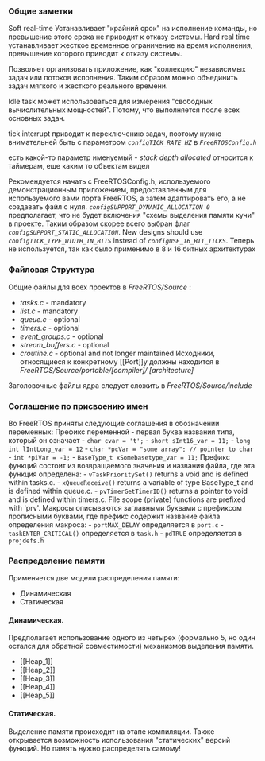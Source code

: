 ### Общие заметки
Soft real-time Устанавливает "крайний срок" на исполнение команды, но превышение этого срока не приводит к отказу системы.
Hard real time устанавливает жесткое временное ограничение на время исполнения, превышение которого приводит к отказу системы.

Позволяет организовать приложение, как "коллекцию" независимых задач или потоков исполнения. Таким образом можно объединить задач мягкого и жесткого реального времени.

Idle task может использоваться для измерения "свободных вычислительных мощностей". Потому, что выполняется после всех основных задач.

tick interrupt приводит к переключению задач, поэтому нужно внимательней быть с параметром *`configTICK_RATE_HZ`* в *`FreeRTOSConfig.h`*

есть какой-то параметр именуемый - *stack depth allocated* относится к таймерам, еще каким то объектам видел

Рекомендуется начать с FreeRTOSConfig.h, используемого демонстрационным приложением, предоставленным для используемого вами порта FreeRTOS, а затем адаптировать его, а не создавать файл с нуля.
	*`сonfigSUPPORT_DYNAMIC_ALLOCATION 0`* предполагает, что не будет включения "схемы выделения памяти кучи" в проекте. Таким образом скорее всего выбран флаг *`configSUPPORT_STATIC_ALLOCATION`*.
	New designs should use *`configTICK_TYPE_WIDTH_IN_BITS`* instead of *`configUSE_16_BIT_TICKS`*. Теперь не используется, так как было применимо в 8 и 16 битных архитектурах

### Файловая Структура 
Общие файлы для всех проектов в *FreeRTOS/Source* :
 - *tasks.c* - mandatory
 - *list.c* - mandatory
 - *queue.c* - optional
 - *timers.c* - optional
 - *event_groups.c* - optional
 - *stream_buffers.c* - optional
 - *croutine.c* - optional and not longer maintained
 Исходники, относящиеся к конкретному [[Port]]у должны находится в *FreeRTOS/Source/portable/[compiler]/ [architecture]*

Заголовочные файлы ядра следует сложить в *FreeRTOS/Source/include*
### Соглашение по присвоению имен
 Во FreeRTOS приняты следующие соглашения в обозначении переменных:
	 Префикс переменной - первая буква названия типа, который он означает
		 - `char cvar = 't';`
		 - `short sInt16_var = 11;`
		 - `long int lIntLong_var = 12`
		 - `char *pcVar = "some array"; // pointer to char`
		 - `int *piVar = -1;`
		 - `BaseType_t xSomebasetype_var = 11;`
	Префикс функций состоит из возвращаемого значения и названия файла, где эта функция определена:
		 - `vTaskPrioritySet()` returns a void and is defined within tasks.c.
		 - `xQueueReceive()` returns a variable of type BaseType_t and is defined within queue.c.
		 - `pvTimerGetTimerID()` returns a pointer to void and is defined within timers.c.
		  File scope (private) functions are prefixed with 'prv'.
	Макросы описываются заглавными буквами с префиксом прописными  буквами, где префикс содержит название файла определения макроса:
		 - `portMAX_DELAY` определяется в `port.c`
		 - `taskENTER_CRITICAL()` определяется в `task.h`
		 - `pdTRUE` определяется в `projdefs.h`
### Распределение памяти
Применяется две модели распределения памяти:
- Динамическая
- Статическая
#### Динамическая.
Предполагает использование одного из четырех (формально 5, но один остался для обратной совместимости) механизмов выделения памяти.
 - [[Heap_1]]
 - [[Heap_2]]
 - [[Heap_3]]
 - [[Heap_4]]
 - [[Heap_5]]
#### Статическая.
Выделение памяти происходит на этапе компиляции. Также открывается возможность использования "статических" версий функций. Но память нужно распределять самому!